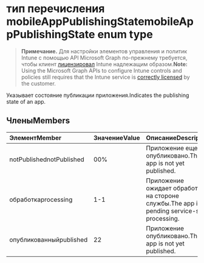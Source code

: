 # <a name="mobileapppublishingstate-enum-type"></a><span data-ttu-id="8c426-101">тип перечисления mobileAppPublishingState</span><span class="sxs-lookup"><span data-stu-id="8c426-101">mobileAppPublishingState enum type</span></span>

> <span data-ttu-id="8c426-102">**Примечание.** Для настройки элементов управления и политик Intune с помощью API Microsoft Graph по-прежнему требуется, чтобы клиент [лицензировал](https://go.microsoft.com/fwlink/?linkid=839381) Intune надлежащим образом.</span><span class="sxs-lookup"><span data-stu-id="8c426-102">**Note:** Using the Microsoft Graph APIs to configure Intune controls and policies still requires that the Intune service is [correctly licensed](https://go.microsoft.com/fwlink/?linkid=839381) by the customer.</span></span>

<span data-ttu-id="8c426-103">Указывает состояние публикации приложения.</span><span class="sxs-lookup"><span data-stu-id="8c426-103">Indicates the publishing state of an app.</span></span>
## <a name="members"></a><span data-ttu-id="8c426-104">Члены</span><span class="sxs-lookup"><span data-stu-id="8c426-104">Members</span></span>
|<span data-ttu-id="8c426-105">Элемент</span><span class="sxs-lookup"><span data-stu-id="8c426-105">Member</span></span>|<span data-ttu-id="8c426-106">Значение</span><span class="sxs-lookup"><span data-stu-id="8c426-106">Value</span></span>|<span data-ttu-id="8c426-107">Описание</span><span class="sxs-lookup"><span data-stu-id="8c426-107">Description</span></span>|
|:---|:---|:---|
|<span data-ttu-id="8c426-108">notPublished</span><span class="sxs-lookup"><span data-stu-id="8c426-108">notPublished</span></span>|<span data-ttu-id="8c426-109">0</span><span class="sxs-lookup"><span data-stu-id="8c426-109">0%</span></span>|<span data-ttu-id="8c426-110">Приложение еще не опубликовано.</span><span class="sxs-lookup"><span data-stu-id="8c426-110">The app is not yet published.</span></span>|
|<span data-ttu-id="8c426-111">обработка</span><span class="sxs-lookup"><span data-stu-id="8c426-111">processing</span></span>|<span data-ttu-id="8c426-112">1</span><span class="sxs-lookup"><span data-stu-id="8c426-112">-1</span></span>|<span data-ttu-id="8c426-113">Приложение ожидает обработки на стороне службы.</span><span class="sxs-lookup"><span data-stu-id="8c426-113">The app is pending service-side processing.</span></span>|
|<span data-ttu-id="8c426-114">опубликованный</span><span class="sxs-lookup"><span data-stu-id="8c426-114">published</span></span>|<span data-ttu-id="8c426-115">2</span><span class="sxs-lookup"><span data-stu-id="8c426-115">2</span></span>|<span data-ttu-id="8c426-116">Приложение опубликовано.</span><span class="sxs-lookup"><span data-stu-id="8c426-116">The app is not yet published.</span></span>|








